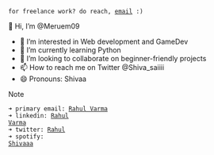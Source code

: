 <code>for freelance work? do reach, [email](mailto:rahulvarma1797@gmail.com) :)</code><br>

👋 Hi, I’m @Meruem09
- 👀 I’m interested in Web development and GameDev
- 🌱 I’m currently learning Python
- 💞️ I’m looking to collaborate on beginner-friendly projects
- 📫 How to reach me on Twitter @Shiva_saiiii 
- 😄 Pronouns: Shivaa


> [!NOTE]
><code>➜ primary email: [Rahul Varma](mailto:rahulvarma1797@gmail.com)</code><br>
> <code>➜ linkedin: [Rahul Varma](https://www.linkedin.com/in/rahul-varma-1129a9328)</code><br>
> <code>➜ twitter: [Rahul](https://x.com/Shiva_saiiii)</code><br>
> <code>➜ spotify: [Shivaaa](https://open.spotify.com/user/31gyi7zknj4dwxc45yrs77nmwoxy)</code><br>


